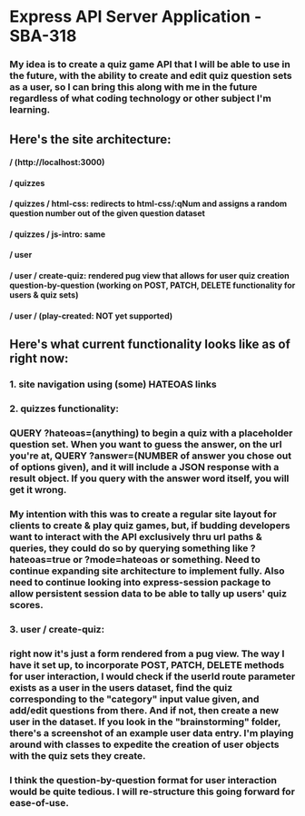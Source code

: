 # Express API Server Application - SBA-318
### My idea is to create a quiz game API that I will be able to use in the future, with the ability to create and edit quiz question sets as a user, so I can bring this along with me in the future regardless of what coding technology or other subject I'm learning.
## Here's the site architecture:
#### / (http://localhost:3000)
#### / quizzes
#### / quizzes / html-css: redirects to html-css/:qNum and assigns a random question number out of the given question dataset
#### / quizzes / js-intro: same
#### / user
#### / user / create-quiz: rendered pug view that allows for user quiz creation question-by-question (working on POST, PATCH, DELETE functionality for users & quiz sets)
#### / user / (play-created: NOT yet supported)
## Here's what current functionality looks like as of right now:
### 1. site navigation using (some) HATEOAS links
### 2. quizzes functionality:
### QUERY ?hateoas=(anything) to begin a quiz with a placeholder question set. When you want to guess the answer, on the url you're at, QUERY ?answer=(NUMBER of answer you chose out of options given), and it will include a JSON response with a result object. If you query with the answer word itself, you will get it wrong.
### My intention with this was to create a regular site layout for clients to create & play quiz games, but, if budding developers want to interact with the API exclusively thru url paths & queries, they could do so by querying something like ?hateoas=true or ?mode=hateoas or something. Need to continue expanding site architecture to implement fully. Also need to continue looking into express-session package to allow persistent session data to be able to tally up users' quiz scores.
### 3. user / create-quiz:
### right now it's just a form rendered from a pug view. The way I have it set up, to incorporate POST, PATCH, DELETE methods for user interaction, I would check if the userId route parameter exists as a user in the users dataset, find the quiz corresponding to the "category" input value given, and add/edit questions from there. And if not, then create a new user in the dataset. If you look in the "brainstorming" folder, there's a screenshot of an example user data entry. I'm playing around with classes to expedite the creation of user objects with the quiz sets they create.
### I think the question-by-question format for user interaction would be quite tedious. I will re-structure this going forward for ease-of-use.